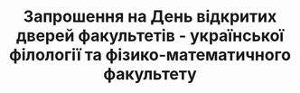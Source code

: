 ﻿---
title: Запрошення на День відкритих дверей факультетів - української філології та фізико-математичного факультету
---

<pdf src="info.pdf"></pdf>
